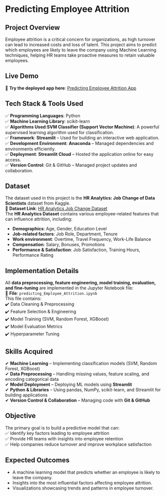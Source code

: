 # **Predicting Employee Attrition**  

## **Project Overview**  
Employee attrition is a critical concern for organizations, as high turnover can lead to increased costs and loss of talent. This project aims to predict which employees are likely to leave the company using Machine Learning techniques, helping HR teams take proactive measures to retain valuable employees.  

## **Live Demo**  
🚀 **Try the deployed app here**: [Predicting Employee Attrition App](https://predicting-employee-attrition-mlgit-rsqxhncdhztsgtwg3pq2ka.streamlit.app/)  

## **Tech Stack & Tools Used**  
✅ **Programming Languages**: Python  
✅ **Machine Learning Library**: scikit-learn  
✅ **Algorithms Used**:**SVM Classifier (Support Vector Machine)**: A powerful supervised learning algorithm used for classification.   
✅ **Framework**: **Streamlit** – Used for building an interactive web application.  
✅ **Development Environment**: **Anaconda** – Managed dependencies and environments efficiently.  
✅ **Deployment**: **Streamlit Cloud** – Hosted the application online for easy access.  
✅ **Version Control**: Git & GitHub – Managed project updates and collaboration.  

## **Dataset**  
The dataset used in this project is the **HR Analytics: Job Change of Data Scientists** dataset from Kaggle.  
📌 **Dataset Link**: [HR Analytics Job Change Dataset](https://www.kaggle.com/datasets/arashnic/hr-analytics-job-change-of-data-scientists)  
The **HR Analytics Dataset** contains various employee-related features that can influence attrition, including:  
- **Demographics**: Age, Gender, Education Level  
- **Job-related factors**: Job Role, Department, Tenure  
- **Work environment**: Overtime, Travel Frequency, Work-Life Balance  
- **Compensation**: Salary, Bonuses, Promotions  
- **Performance & Satisfaction**: Job Satisfaction, Training Hours, Performance Rating  

## **Implementation Details**  
All **data preprocessing, feature engineering, model training, evaluation, and fine-tuning** are implemented in the Jupyter Notebook file:  
📂 **File**: `predicting_Employee_Attrition.ipynb`  
This file contains:  
✔️ Data Cleaning & Preprocessing  
✔️ Feature Selection & Engineering  
✔️ Model Training (SVM, Random Forest, XGBoost)  
✔️ Model Evaluation Metrics  
✔️ Hyperparameter Tuning  

## **Skills Acquired**  
✔ **Machine Learning** – Implementing classification models (SVM, Random Forest, XGBoost)  
✔ **Data Preprocessing** – Handling missing values, feature scaling, and encoding categorical data  
✔ **Model Deployment** – Deploying ML models using **Streamlit**  
✔ **Python & Libraries** – Using pandas, NumPy, scikit-learn, and Streamlit for building applications  
✔ **Version Control & Collaboration** – Managing code with **Git & GitHub**  

## **Objective**  
The primary goal is to build a predictive model that can:  
✅ Identify key factors leading to employee attrition  
✅ Provide HR teams with insights into employee retention  
✅ Help companies reduce turnover and improve workplace satisfaction  

## **Expected Outcomes**  
- A machine learning model that predicts whether an employee is likely to leave the company.  
- Insights into the most influential factors affecting employee attrition.  
- Visualizations showcasing trends and patterns in employee turnover.  
